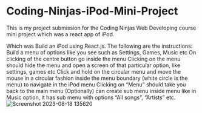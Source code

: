 # Coding-Ninjas-iPod-Mini-Project
This is my project submission for the Coding Ninjas Web Developing course mini project which was a react app of iPod.

Which was Build an iPod using React.js. The following are the instructions: Build a menu of options like you see such as Settings, Games, Music etc On clicking of the centre button go inside the menu Clicking on the menu should hide the menu and open a screen of that particular option, like settings, games etc Click and hold on the circular menu and move the mouse in a circular fashion inside the menu boundary (white circle is the menu) to navigate in the iPod menu Clicking on “Menu” should take you back to the main menu (Optionally) can create sub menu inside menu like in Music option, it has sub menu with options “All songs”, “Artists” etc.
![Screenshot 2023-08-18 135620](https://github.com/Anit6748/Ipod-/assets/103092524/6c1b8f27-c069-4251-be81-e5305b3a7fb3)
